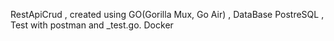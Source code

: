 RestApiCrud , created using GO(Gorilla Mux, Go Air) , DataBase PostreSQL , Test with postman and _test.go. Docker
